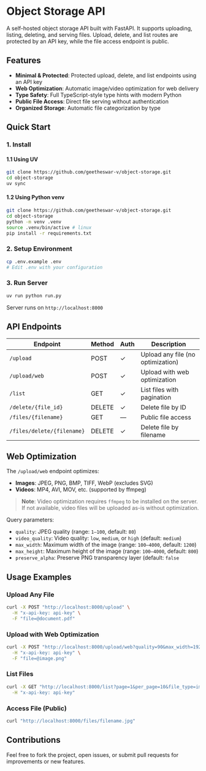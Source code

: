# Object Storage API

A self-hosted object storage API built with FastAPI. It supports uploading, listing, deleting, and serving files. Upload, delete, and list routes are protected by an API key, while the file access endpoint is public.

## Features

- **Minimal & Protected**: Protected upload, delete, and list endpoints using an API key
- **Web Optimization**: Automatic image/video optimization for web delivery
- **Type Safety**: Full TypeScript-style type hints with modern Python
- **Public File Access**: Direct file serving without authentication
- **Organized Storage**: Automatic file categorization by type

## Quick Start

### 1. Install

#### 1.1 Using UV
```bash
git clone https://github.com/geetheswar-v/object-storage.git
cd object-storage
uv sync
```

#### 1.2 Using Python venv
```bash
git clone https://github.com/geetheswar-v/object-storage.git
cd object-storage
python -m venv .venv
source .venv/bin/active # linux
pip install -r requirements.txt
```

### 2. Setup Environment

```bash
cp .env.example .env
# Edit .env with your configuration
```

### 3. Run Server

```bash
uv run python run.py
```

Server runs on `http://localhost:8000`

## API Endpoints

| Endpoint                   | Method | Auth | Description                       |
| -------------------------- | ------ | ---- | --------------------------------- |
| `/upload`                  | POST   | ✓    | Upload any file (no optimization) |
| `/upload/web`              | POST   | ✓    | Upload with web optimization      |
| `/list`                    | GET    | ✓    | List files with pagination        |
| `/delete/{file_id}`        | DELETE | ✓    | Delete file by ID                 |
| `/files/{filename}`        | GET    | —    | Public file access                |
| `/files/delete/{filename}` | DELETE | ✓    | Delete file by filename           |

## Web Optimization

The `/upload/web` endpoint optimizes:
- **Images**: JPEG, PNG, BMP, TIFF, WebP (excludes SVG)
- **Videos**: MP4, AVI, MOV, etc. (supported by ffmpeg)

> **Note**: Video optimization requires `ffmpeg` to be installed on the server. If not available, video files will be uploaded as-is without optimization.

Query parameters:
- `quality`: JPEG quality (range: `1–100`, default: `80`)
- `video_quality`: Video quality: `low`, `medium`, or `high` (default: `medium`) 
- `max_width`: Maximum width of the image (range: `100–4000`, default: `1200`)
- `max_height`: Maximum height of the image (range: `100–4000`, default: `800`)
- `preserve_alpha`: Preserve PNG transparency layer (default: `false`

## Usage Examples

### Upload Any File
```bash
curl -X POST "http://localhost:8000/upload" \
  -H "x-api-key: api-key" \
  -F "file=@document.pdf"
```

### Upload with Web Optimization
```bash
curl -X POST "http://localhost:8000/upload/web?quality=90&max_width=1920&preserve_alpha=true" \
  -H "x-api-key: api-key" \
  -F "file=@image.png"
```

### List Files
```bash
curl -X GET "http://localhost:8000/list?page=1&per_page=10&file_type=image" \
  -H "x-api-key: api-key"
```

### Access File (Public)
```bash
curl "http://localhost:8000/files/filename.jpg"
```

## Contributions

Feel free to fork the project, open issues, or submit pull requests for improvements or new features.
